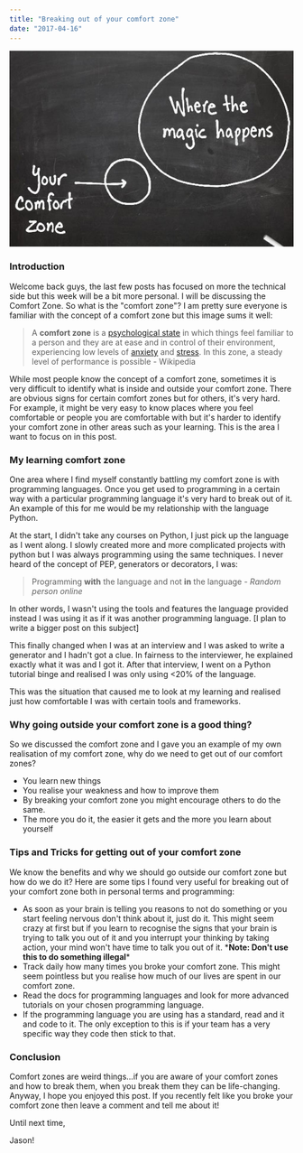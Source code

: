 ```yaml
---
title: "Breaking out of your comfort zone"
date: "2017-04-16"
---
```


![Comfort Zone](./comfort-zone.jpg)

### Introduction

Welcome back guys, the last few posts has focused on more the technical side but this week will be a bit more personal. I will be discussing the Comfort Zone. So what is the "comfort zone"? I am pretty sure everyone is familiar with the concept of a comfort zone but this image sums it well:

> A **comfort zone** is a [psychological state](https://en.wikipedia.org/wiki/Mental_status_examination "Mental status examination") in which things feel familiar to a person and they are at ease and in control of their environment, experiencing low levels of [anxiety](https://en.wikipedia.org/wiki/Anxiety "Anxiety") and [stress](<https://en.wikipedia.org/wiki/Stress_(psychological)> "Stress (psychological)"). In this zone, a steady level of performance is possible - Wikipedia

While most people know the concept of a comfort zone, sometimes it is very difficult to identify what is inside and outside your comfort zone. There are obvious signs for certain comfort zones but for others, it's very hard. For example, it might be very easy to know places where you feel comfortable or people you are comfortable with but it's harder to identify your comfort zone in other areas such as your learning. This is the area I want to focus on in this post.

### My learning comfort zone

One area where I find myself constantly battling my comfort zone is with programming languages. Once you get used to programming in a certain way with a particular programming language it's very hard to break out of it. An example of this for me would be my relationship with the language Python.

At the start, I didn't take any courses on Python, I just pick up the language as I went along. I slowly created more and more complicated projects with python but I was always programming using the same techniques. I never heard of the concept of PEP, generators or decorators, I was:

> Programming **with** the language and not **in** the language - _Random person online_

In other words, I wasn't using the tools and features the language provided instead I was using it as if it was another programming language. \[I plan to write a bigger post on this subject\]

This finally changed when I was at an interview and I was asked to write a generator and I hadn't got a clue. In fairness to the interviewer, he explained exactly what it was and I got it. After that interview, I went on a Python tutorial binge and realised I was only using <20% of the language.

This was the situation that caused me to look at my learning and realised just how comfortable I was with certain tools and frameworks.

### Why going outside your comfort zone is a good thing?

So we discussed the comfort zone and I gave you an example of my own realisation of my comfort zone, why do we need to get out of our comfort zones?

- You learn new things
- You realise your weakness and how to improve them
- By breaking your comfort zone you might encourage others to do the same.
- The more you do it, the easier it gets and the more you learn about yourself

### Tips and Tricks for getting out of your comfort zone

We know the benefits and why we should go outside our comfort zone but how do we do it? Here are some tips I found very useful for breaking out of your comfort zone both in personal terms and programming:

- As soon as your brain is telling you reasons to not do something or you start feeling nervous don't think about it, just do it. This might seem crazy at first but if you learn to recognise the signs that your brain is trying to talk you out of it and you interrupt your thinking by taking action, your mind won't have time to talk you out of it. \***Note: Don't use this to do something illegal**\*
- Track daily how many times you broke your comfort zone. This might seem pointless but you realise how much of our lives are spent in our comfort zone.
- Read the docs for programming languages and look for more advanced tutorials on your chosen programming language.
- If the programming language you are using has a standard, read and it and code to it. The only exception to this is if your team has a very specific way they code then stick to that.

### Conclusion

Comfort zones are weird things...if you are aware of your comfort zones and how to break them, when you break them they can be life-changing. Anyway, I hope you enjoyed this post. If you recently felt like you broke your comfort zone then leave a comment and tell me about it!

Until next time,

Jason!
